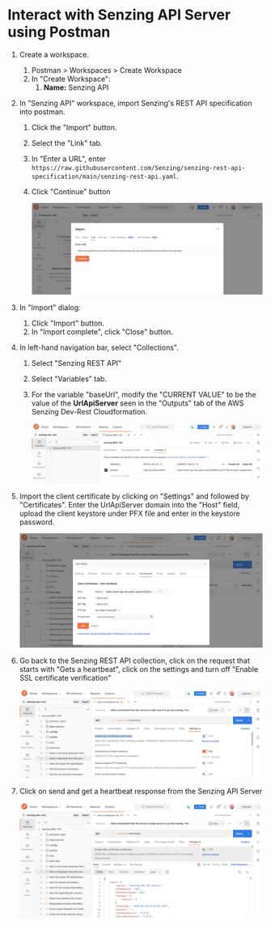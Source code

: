 # Interact with Senzing API Server using Postman

1. Create a workspace.
    1. Postman > Workspaces > Create Workspace
    1. In "Create Workspace":
        1. **Name:** Senzing API
1. In "Senzing API" workspace, import Senzing's REST API specification into postman.
    1. Click the "Import" button.
    1. Select the "Link" tab.
    1. In "Enter a URL", enter `https://raw.githubusercontent.com/Senzing/senzing-rest-api-specification/main/senzing-rest-api.yaml`.
    1. Click "Continue" button

        ![api import](../assets/import_api.png)

1. In "Import" dialog:
    1. Click "Import" button.
    1. In "Import complete", click "Close" button.
1. In left-hand navigation bar, select "Collections".
    1. Select "Senzing REST API"
    1. Select "Variables" tab.
    1. For the variable "baseUrl", modify the "CURRENT VALUE"
       to be the value of the **UrlApiServer** seen in the
       "Outputs" tab of the AWS Senzing Dev-Rest Cloudformation.

        ![update variable](../assets/change_var.png)

1. Import the client certificate by clicking on "Settings" and followed by "Certificates". Enter the UrlApiServer domain into the "Host" field, upload the client keystore under PFX file and enter in the keystore password.

    ![upload certificate](../assets/certificate.png)

1. Go back to the Senzing REST API collection, click on the request that starts with "Gets a heartbeat", click on the settings and turn off "Enable SSL certificate verification"

    ![ssl disable](../assets/ssl_disable.png)

1. Click on send and get a heartbeat response from the Senzing API Server

    ![postman success](../assets/result.png)



